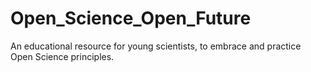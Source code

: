 # Open_Science_Open_Future
An educational resource for young scientists, to embrace and practice Open Science principles.
